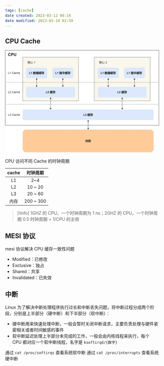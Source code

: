 ```yaml
---
tags: [cache]
date created: 2023-03-12 06:14
date modified: 2023-03-14 03:59
---
```


## CPU Cache

![](attachments/Pasted%20image%2020230312061926.png)

CPU 访问不同 Cache 的时钟周期

| cache | 时钟周期  |
|:-----:|:---------:|
|  L1   |    2~4    |
|  L2   |  10 ~ 20  |
|  L3   |  20 ~ 60  |
| 内存  | 200 ~ 300 |


>[!info]
>1GHZ 的 CPU，一个时钟周期为 1 ns；2GHZ 的 CPU，一个时钟周期 0.5
>时钟周期 = 1/CPU 的主频

## MESI 协议

mesi 协议解决 CPU 缓存一致性问题
- Modified：已修改
- Exclusive：独占
- Shared：共享
- Invalidated：已失效

## 中断

Linux 为了解决中断处理程序执行过长和中断丢失问题，将中断过程分成两个阶段，分别是上半部分（硬中断）和下半部分（软中断）：
- 硬中断用来快速处理中断，一般会暂时关闭中断请求，主要负责处理与硬件紧密相关或者时间敏感的事件
- 软中断延迟处理上半部分未完成的工作，一般会由内核线程来执行，每个 CPU 都对应一个软中断线程，名字是 `ksoftirqd/{数字}`

通过 `cat /proc/softirqs` 查看系统软中断
通过 `cat /proc/interrupts` 查看系统硬中断
